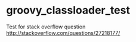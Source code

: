 # groovy_classloader_test
Test for stack overflow question http://stackoverflow.com/questions/27218177/
